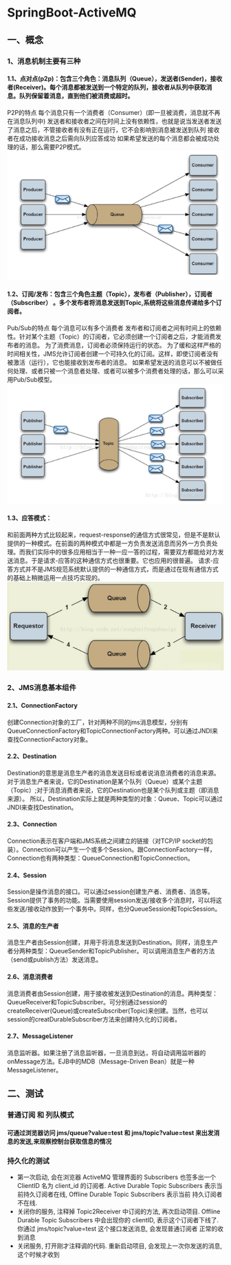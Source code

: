 # SpringBoot-ActiveMQ

## 一、概念
### 1、消息机制主要有三种
#### 1.1、点对点(p2p)：包含三个角色：消息队列（Queue），发送者(Sender)，接收者(Receiver)。每个消息都被发送到一个特定的队列，接收者从队列中获取消息。队列保留着消息，直到他们被消费或超时。
P2P的特点
每个消息只有一个消费者（Consumer）(即一旦被消费，消息就不再在消息队列中)
发送者和接收者之间在时间上没有依赖性，也就是说当发送者发送了消息之后，不管接收者有没有正在运行，它不会影响到消息被发送到队列
接收者在成功接收消息之后需向队列应答成功
如果希望发送的每个消息都会被成功处理的话，那么需要P2P模式。
![Image text](imgs/1.png)
#### 1.2、订阅/发布：包含三个角色主题（Topic），发布者（Publisher），订阅者（Subscriber） 。多个发布者将消息发送到Topic,系统将这些消息传递给多个订阅者。
Pub/Sub的特点
每个消息可以有多个消费者
发布者和订阅者之间有时间上的依赖性。针对某个主题（Topic）的订阅者，它必须创建一个订阅者之后，才能消费发布者的消息。
为了消费消息，订阅者必须保持运行的状态。
为了缓和这样严格的时间相关性，JMS允许订阅者创建一个可持久化的订阅。这样，即使订阅者没有被激活（运行），它也能接收到发布者的消息。
如果希望发送的消息可以不被做任何处理、或者只被一个消息者处理、或者可以被多个消费者处理的话，那么可以采用Pub/Sub模型。
![Image text](imgs/2.png)
#### 1.3、应答模式：
和前面两种方式比较起来，request-response的通信方式很常见，但是不是默认提供的一种模式。在前面的两种模式中都是一方负责发送消息而另外一方负责处理。而我们实际中的很多应用相当于一种一应一答的过程，需要双方都能给对方发送消息。于是请求-应答的这种通信方式也很重要。它也应用的很普遍。      请求-应答方式并不是JMS规范系统默认提供的一种通信方式，而是通过在现有通信方式的基础上稍微运用一点技巧实现的。
![Image text](imgs/3.png)
### 2、JMS消息基本组件
#### 2.1、ConnectionFactory
创建Connection对象的工厂，针对两种不同的jms消息模型，分别有QueueConnectionFactory和TopicConnectionFactory两种。可以通过JNDI来查找ConnectionFactory对象。
#### 2.2、Destination
Destination的意思是消息生产者的消息发送目标或者说消息消费者的消息来源。对于消息生产者来说，它的Destination是某个队列（Queue）或某个主题（Topic）;对于消息消费者来说，它的Destination也是某个队列或主题（即消息来源）。
所以，Destination实际上就是两种类型的对象：Queue、Topic可以通过JNDI来查找Destination。
#### 2.3、Connection
Connection表示在客户端和JMS系统之间建立的链接（对TCP/IP socket的包装）。Connection可以产生一个或多个Session。跟ConnectionFactory一样，Connection也有两种类型：QueueConnection和TopicConnection。
#### 2.4、Session
Session是操作消息的接口。可以通过session创建生产者、消费者、消息等。Session提供了事务的功能。当需要使用session发送/接收多个消息时，可以将这些发送/接收动作放到一个事务中。同样，也分QueueSession和TopicSession。
#### 2.5、消息的生产者
消息生产者由Session创建，并用于将消息发送到Destination。同样，消息生产者分两种类型：QueueSender和TopicPublisher。可以调用消息生产者的方法（send或publish方法）发送消息。
#### 2.6、消息消费者
消息消费者由Session创建，用于接收被发送到Destination的消息。两种类型：QueueReceiver和TopicSubscriber。可分别通过session的createReceiver(Queue)或createSubscriber(Topic)来创建。当然，也可以session的creatDurableSubscriber方法来创建持久化的订阅者。
#### 2.7、MessageListener
消息监听器。如果注册了消息监听器，一旦消息到达，将自动调用监听器的onMessage方法。EJB中的MDB（Message-Driven Bean）就是一种MessageListener。
## 二、测试
### 普通订阅 和 列队模式

#### 可通过浏览器访问 jms/queue?value=test 和 jms/topic?value=test 来出发消息的发送,来观察控制台获取信息的情况

### 持久化的测试

* 第一次启动, 会在浏览器 ActiveMQ 管理界面的 Subscribers 也签多出一个 ClientID 名为 client_id 的订阅者. Active Durable Topic Subscribers 表示当前持久订阅者在线, Offline Durable Topic Subscribers 表示当前 持久订阅者不在线.
* 关闭你的服务, 注释掉 Topic2Receiver 中订阅的方法, 再次启动项目. Offline Durable Topic Subscribers 中会出现你的 clientID, 表示这个订阅者下线了. 你通过 jms/topic?value=test 这个接口发送消息, 会发现普通订阅者 正常的收到消息
* 关闭服务, 打开刚才注释调的代码. 重新启动项目, 会发现上一次你发送的消息, 这个时候才收到